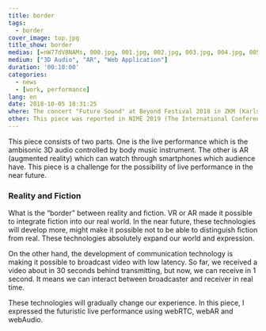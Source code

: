 ```yaml
---
title: border
tags:
  - border
cover_image: top.jpg
title_show: border
medias: [=nW77dV8NAMs, 000.jpg, 001.jpg, 002.jpg, 003.jpg, 004.jpg, 005.jpg]
medium: ["3D Audio", "AR", "Web Application"]
duration: '00:10:00'
categories:
  - news
  - [work, performance]
lang: en
date: 2018-10-05 18:31:25
where: The concert "Future Sound" at Beyond Festival 2018 in ZKM (Karlsruhe Art and Media Center)
other: This piece was reported in NIME 2019 (The International Conference on New Interfaces for Musical Expression)<br><a href="https://www.nime.org/proceedings/2019/nime2019_paper009.pdf">pdf</a>
---
```

This piece consists of two parts. One is the live performance which is the ambisonic 3D audio controlled by body music instrument. The other is AR (augmented reality) which can watch through smartphones which audience have. This piece is a challenge for the possibility of live performance in the near future.

### Reality and Fiction
What is the “border” between reality and fiction. VR or AR made it possible to integrate fiction into our real world. In the near future, these technologies will develop more, might make it possible not to be able to distinguish fiction from real. These technologies absolutely expand our world and expression.

On the other hand, the development of communication technology is making it possible to broadcast video with low latency. So far, we received a video about in 30 seconds behind transmitting, but now, we can receive in 1 second. It means we can interact between broadcaster and receiver in real time.

These technologies will gradually change our experience.
In this piece, I expressed the futuristic live performance using webRTC, webAR and webAudio.
<!--
# Tag Plugins
## Image
{% img [class names] /path/to/image [width] [height] "title text 'alt text'" %}

## Link
{% link text url [external] [title] %}

## YouTube
{% youtube video_id %}

## Vimeo
{% vimeo video_id [width] [height] %}

<!-- more -->
